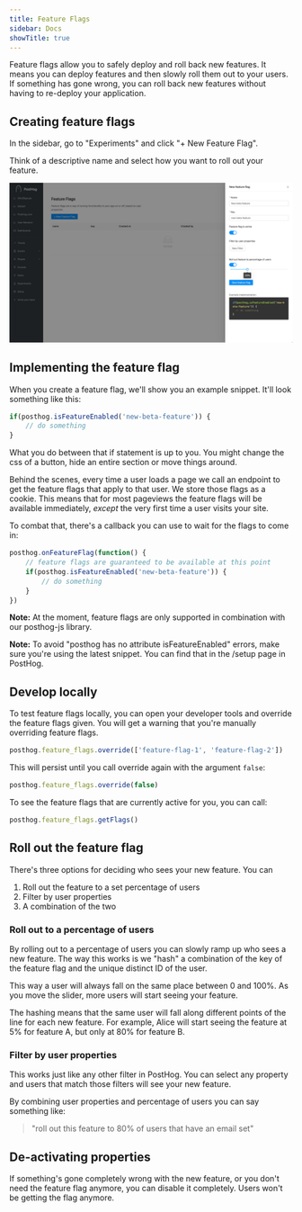 ```yaml
---
title: Feature Flags
sidebar: Docs
showTitle: true
---
```


Feature flags allow you to safely deploy and roll back new features. It means you can deploy features and then slowly roll them out to your users. If something has gone wrong, you can roll back new features without having to re-deploy your application.

## Creating feature flags

In the sidebar, go to "Experiments" and click "+ New Feature Flag".

Think of a descriptive name and select how you want to roll out your feature.

![Create feature flags](../../images/create-feature-flag.png)

## Implementing the feature flag

When you create a feature flag, we'll show you an example snippet. It'll look something like this:

```js
if(posthog.isFeatureEnabled('new-beta-feature')) {
    // do something
}
```

What you do between that if statement is up to you. You might change the css of a button, hide an entire section or move things around.

Behind the scenes, every time a user loads a page we call an endpoint to get the feature flags that apply to that user. We store those flags as a cookie. This means that for most pageviews the feature flags will be available immediately, *except* the very first time a user visits your site.

To combat that, there's a callback you can use to wait for the flags to come in:

```js
posthog.onFeatureFlag(function() {
    // feature flags are guaranteed to be available at this point
    if(posthog.isFeatureEnabled('new-beta-feature')) {
        // do something
    }
})
```

**Note:** At the moment, feature flags are only supported in combination with our posthog-js library.

**Note:** To avoid "posthog has no attribute isFeatureEnabled" errors, make sure you're using the latest snippet. You can find that in the /setup page in PostHog.

## Develop locally

To test feature flags locally, you can open your developer tools and override the feature flags given. You will get a warning that you're manually overriding feature flags.

```js
posthog.feature_flags.override(['feature-flag-1', 'feature-flag-2'])
```

This will persist until you call override again with the argument `false`:

```js
posthog.feature_flags.override(false)
```

To see the feature flags that are currently active for you, you can call:

```js
posthog.feature_flags.getFlags()
```

## Roll out the feature flag

There's three options for deciding who sees your new feature. You can

1. Roll out the feature to a set percentage of users
1. Filter by user properties
1. A combination of the two

### Roll out to a percentage of users

By rolling out to a percentage of users you can slowly ramp up who sees a new feature. The way this works is we "hash" a combination of the key of the feature flag and the unique distinct ID of the user.

This way a user will always fall on the same place between 0 and 100%. As you move the slider, more users will start seeing your feature.

The hashing means that the same user will fall along different points of the line for each new feature. For example, Alice will start seeing the feature at 5% for feature A, but only at 80% for feature B.

### Filter by user properties

This works just like any other filter in PostHog. You can select any property and users that match those filters will see your new feature.

By combining user properties and percentage of users you can say something like:

> "roll out this feature to 80% of users that have an email set"


## De-activating properties

If something's gone completely wrong with the new feature, or you don't need the feature flag anymore, you can disable it completely. Users won't be getting the flag anymore.